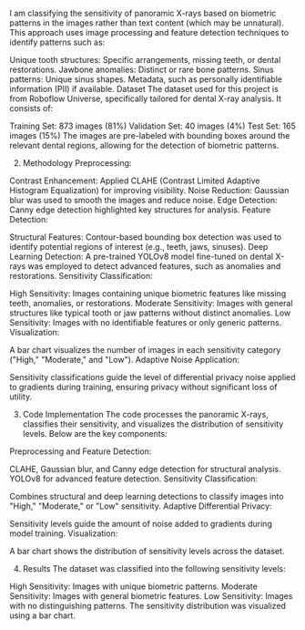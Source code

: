 I am classifying the sensitivity of panoramic X-rays based on biometric patterns in the images rather than text content (which may be unnatural). This approach uses image processing and feature detection techniques to identify patterns such as:

Unique tooth structures: Specific arrangements, missing teeth, or dental restorations.
Jawbone anomalies: Distinct or rare bone patterns.
Sinus patterns: Unique sinus shapes.
Metadata, such as personally identifiable information (PII) if available.
Dataset
The dataset used for this project is from Roboflow Universe, specifically tailored for dental X-ray analysis. It consists of:

Training Set: 873 images (81%)
Validation Set: 40 images (4%)
Test Set: 165 images (15%)
The images are pre-labeled with bounding boxes around the relevant dental regions, allowing for the detection of biometric patterns.

2) Methodology
Preprocessing:

Contrast Enhancement: Applied CLAHE (Contrast Limited Adaptive Histogram Equalization) for improving visibility.
Noise Reduction: Gaussian blur was used to smooth the images and reduce noise.
Edge Detection: Canny edge detection highlighted key structures for analysis.
Feature Detection:

Structural Features: Contour-based bounding box detection was used to identify potential regions of interest (e.g., teeth, jaws, sinuses).
Deep Learning Detection: A pre-trained YOLOv8 model fine-tuned on dental X-rays was employed to detect advanced features, such as anomalies and restorations.
Sensitivity Classification:

High Sensitivity: Images containing unique biometric features like missing teeth, anomalies, or restorations.
Moderate Sensitivity: Images with general structures like typical tooth or jaw patterns without distinct anomalies.
Low Sensitivity: Images with no identifiable features or only generic patterns.
Visualization:

A bar chart visualizes the number of images in each sensitivity category ("High," "Moderate," and "Low").
Adaptive Noise Application:

Sensitivity classifications guide the level of differential privacy noise applied to gradients during training, ensuring privacy without significant loss of utility.

3) Code Implementation
The code processes the panoramic X-rays, classifies their sensitivity, and visualizes the distribution of sensitivity levels. Below are the key components:

Preprocessing and Feature Detection:

CLAHE, Gaussian blur, and Canny edge detection for structural analysis.
YOLOv8 for advanced feature detection.
Sensitivity Classification:

Combines structural and deep learning detections to classify images into "High," "Moderate," or "Low" sensitivity.
Adaptive Differential Privacy:

Sensitivity levels guide the amount of noise added to gradients during model training.
Visualization:

A bar chart shows the distribution of sensitivity levels across the dataset.

4) Results
The dataset was classified into the following sensitivity levels:

High Sensitivity: Images with unique biometric patterns.
Moderate Sensitivity: Images with general biometric features.
Low Sensitivity: Images with no distinguishing patterns.
The sensitivity distribution was visualized using a bar chart.

